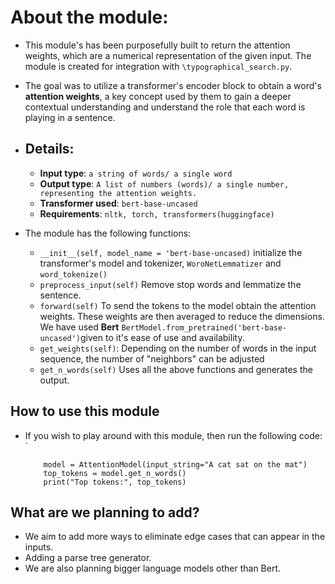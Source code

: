 # About the module: 
- This module's has been purposefully built to return the attention weights, which are a numerical representation of the given input. The module is created for integration with `\typographical_search.py`.
- The goal was to utilize a transformer's encoder block to obtain a word's **attention weights**, a key concept used by them to gain a deeper contextual understanding and understand the role that each word is playing in a sentence.

- ## Details: 
  	- **Input type**: `a string of words/ a single word`
	- **Output type**: `A list of numbers (words)/ a single number, representing the attention weights.`
	- **Transformer used**: `bert-base-uncased`
	- **Requirements**: `nltk, torch, transformers(huggingface)`
	
-  The module has the following functions:
  	- `__init__(self, model_name = 'bert-base-uncased)`
	initialize the transformer's model and tokenizer, `WoroNetLemmatizer` and `word_tokenize()`
	- `preprocess_input(self)`
	Remove stop words and lemmatize the sentence.
	- `forward(self)` 
	To send the tokens to the model obtain the attention weights. These weights are then averaged to reduce the dimensions. We have used **Bert** `BertModel.from_pretrained('bert-base-uncased')`given to it's ease of use and availability.
	- `get_weights(self)`: Depending on the number of words in the input sequence, the number of "neighbors" can be adjusted
	- `get_n_words(self)`
	Uses all the above functions and generates the output.

## How to use this module
- If you wish to play around with this module, then run the following code: `
	```
		model = AttentionModel(input_string="A cat sat on the mat")
		top_tokens = model.get_n_words()
		print("Top tokens:", top_tokens)
	```
## What are we planning to add?
- We aim to add more ways to eliminate edge cases that can appear in the inputs.
- Adding a parse tree generator.
- We are also planning bigger language models other than Bert.
